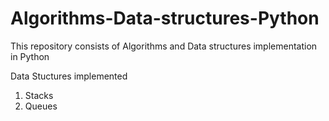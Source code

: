 # Algorithms-Data-structures-Python
This repository consists of Algorithms and Data structures implementation in Python

Data Stuctures implemented
1. Stacks
2. Queues